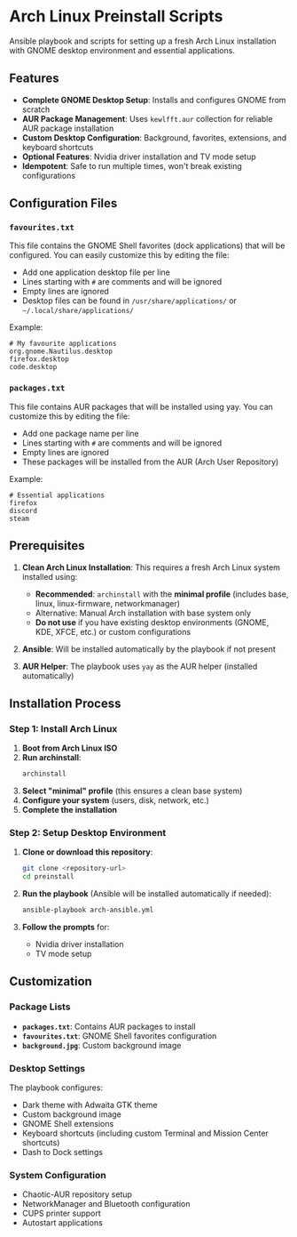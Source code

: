 # Arch Linux Preinstall Scripts

Ansible playbook and scripts for setting up a fresh Arch Linux installation with GNOME desktop environment and essential applications.

## Features

- **Complete GNOME Desktop Setup**: Installs and configures GNOME from scratch
- **AUR Package Management**: Uses `kewlfft.aur` collection for reliable AUR package installation
- **Custom Desktop Configuration**: Background, favorites, extensions, and keyboard shortcuts
- **Optional Features**: Nvidia driver installation and TV mode setup
- **Idempotent**: Safe to run multiple times, won't break existing configurations

## Configuration Files

### `favourites.txt`
This file contains the GNOME Shell favorites (dock applications) that will be configured. You can easily customize this by editing the file:

- Add one application desktop file per line
- Lines starting with `#` are comments and will be ignored
- Empty lines are ignored
- Desktop files can be found in `/usr/share/applications/` or `~/.local/share/applications/`

Example:
```
# My favourite applications
org.gnome.Nautilus.desktop
firefox.desktop
code.desktop
```

### `packages.txt`
This file contains AUR packages that will be installed using yay. You can customize this by editing the file:

- Add one package name per line
- Lines starting with `#` are comments and will be ignored
- Empty lines are ignored
- These packages will be installed from the AUR (Arch User Repository)

Example:
```
# Essential applications
firefox
discord
steam
```

## Prerequisites

1. **Clean Arch Linux Installation**: This requires a fresh Arch Linux system installed using:
   - **Recommended**: `archinstall` with the **minimal profile** (includes base, linux, linux-firmware, networkmanager)
   - Alternative: Manual Arch installation with base system only
   - **Do not use** if you have existing desktop environments (GNOME, KDE, XFCE, etc.) or custom configurations

2. **Ansible**: Will be installed automatically by the playbook if not present
3. **AUR Helper**: The playbook uses `yay` as the AUR helper (installed automatically)

## Installation Process

### Step 1: Install Arch Linux
1. **Boot from Arch Linux ISO**
2. **Run archinstall**:
   ```bash
   archinstall
   ```
3. **Select "minimal" profile** (this ensures a clean base system)
4. **Configure your system** (users, disk, network, etc.)
5. **Complete the installation**

### Step 2: Setup Desktop Environment
1. **Clone or download this repository**:
   ```bash
   git clone <repository-url>
   cd preinstall
   ```

2. **Run the playbook** (Ansible will be installed automatically if needed):
   ```bash
   ansible-playbook arch-ansible.yml
   ```

3. **Follow the prompts** for:
   - Nvidia driver installation
   - TV mode setup

## Customization

### Package Lists
- **`packages.txt`**: Contains AUR packages to install
- **`favourites.txt`**: GNOME Shell favorites configuration
- **`background.jpg`**: Custom background image

### Desktop Settings
The playbook configures:
- Dark theme with Adwaita GTK theme
- Custom background image
- GNOME Shell extensions
- Keyboard shortcuts (including custom Terminal and Mission Center shortcuts)
- Dash to Dock settings

### System Configuration
- Chaotic-AUR repository setup
- NetworkManager and Bluetooth configuration
- CUPS printer support
- Autostart applications
